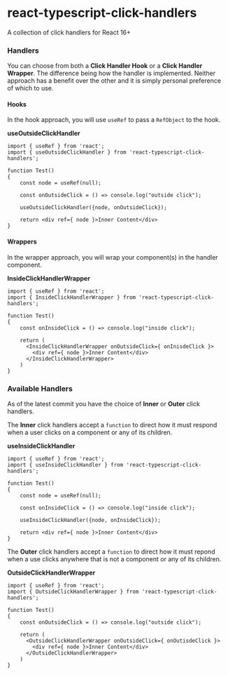 # react-typescript-click-handlers

A collection of click handlers for React 16+

### Handlers

You can choose from both a **Click Handler Hook** or a **Click Handler Wrapper**. The difference being how the handler is implemented. Neither approach has a benefit over the other and it is simply personal preference of which to use.

#### Hooks

In the hook approach, you will use `useRef` to pass a `RefObject` to the hook.

**useOutsideClickHandler**
```
import { useRef } from 'react';
import { useOutsideClickHandler } from 'react-typescript-click-handlers';

function Test()
{
    const node = useRef(null);
    
    const onOutsideClick = () => console.log("outside click");
    
    useOutsideClickHandler({node, onOutsideClick});
    
    return <div ref={ node }>Inner Content</div>
}
```

#### Wrappers

In the wrapper approach, you will wrap your component(s) in the handler component.

**InsideClickHandlerWrapper**
```
import { useRef } from 'react';
import { InsideClickHandlerWrapper } from 'react-typescript-click-handlers';

function Test()
{   
    const onInsideClick = () => console.log("inside click");
    
    return (
      <InsideClickHandlerWrapper onOutsideClick={ onInisdeClick }>
        <div ref={ node }>Inner Content</div>
      </InsideClickHandlerWrapper>
    )
}
```

### Available Handlers

As of the latest commit you have the choice of **Inner** or **Outer** click handlers. 

The **Inner** click handlers accept a `function` to direct how it must respond when a user clicks on a component or any of its children.

**useInsideClickHandler**
```
import { useRef } from 'react';
import { useInsideClickHandler } from 'react-typescript-click-handlers';

function Test()
{
    const node = useRef(null);
    
    const onInsideClick = () => console.log("inside click");
    
    useInsideClickHandler({node, onInsideClick});
    
    return <div ref={ node }>Inner Content</div>
}
```

The **Outer** click handlers accept a `function` to direct how it must repond when a use clicks anywhere that is not a component or any of its children.

**OutsideClickHandlerWrapper**
```
import { useRef } from 'react';
import { OutsideClickHandlerWrapper } from 'react-typescript-click-handlers';

function Test()
{   
    const onOutsideClick = () => console.log("outside click");
    
    return (
      <OutsideClickHandlerWrapper onOutsideClick={ onOutisdeClick }>
        <div ref={ node }>Inner Content</div>
      </OutsideClickHandlerWrapper>
    )
}
```
